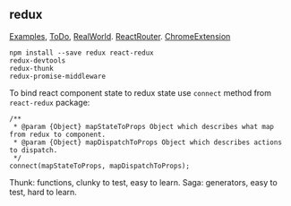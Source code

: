 redux
-

[Examples](http://redux.js.org/docs/introduction/Examples.html),
[ToDo](http://redux.js.org/docs/basics/ExampleTodoList.html),
[RealWorld](https://github.com/reactjs/redux/tree/master/examples/real-world).
[ReactRouter](http://redux.js.org/docs/advanced/UsageWithReactRouter.html).
[ChromeExtension](https://chrome.google.com/webstore/detail/redux-devtools/lmhkpmbekcpmknklioeibfkpmmfibljd?hl=en)

````
npm install --save redux react-redux
redux-devtools
redux-thunk
redux-promise-middleware
````

To bind react component state to redux state use `connect` method from `react-redux` package:

````
/**
 * @param {Object} mapStateToProps Object which describes what map from redux to component.
 * @param {Object} mapDispatchToProps Object which describes actions to dispatch.
 */
connect(mapStateToProps, mapDispatchToProps);
````

Thunk: functions, clunky to test, easy to learn.
Saga: generators, easy to test, hard to learn.
